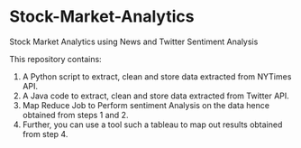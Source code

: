 # Stock-Market-Analytics
Stock Market Analytics using News and Twitter Sentiment Analysis

This repository contains:

1. A Python script to extract, clean and store data extracted from NYTimes API.
2. A Java code to extract, clean and store data extracted from Twitter API.
3. Map Reduce Job to Perform sentiment Analysis on the data hence obtained from steps 1 and 2.
4. Further, you can use a tool such a tableau to map out results obtained from step 4.


